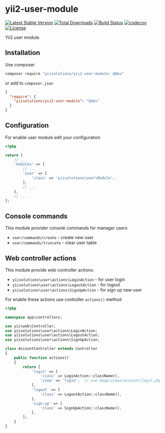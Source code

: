 # yii2-user-module

[![Latest Stable Version](https://poser.pugx.org/yiisolutions/yii2-user-module/v/stable)](https://packagist.org/packages/yiisolutions/yii2-user-module)
[![Total Downloads](https://poser.pugx.org/yiisolutions/yii2-user-module/downloads)](https://packagist.org/packages/yiisolutions/yii2-user-module)
[![Build Status](https://travis-ci.org/yiisolutions/yii2-user-module.svg?branch=master)](https://travis-ci.org/yiisolutions/yii2-user-module)
[![codecov](https://codecov.io/gh/yiisolutions/yii2-user-module/branch/master/graph/badge.svg)](https://codecov.io/gh/yiisolutions/yii2-user-module)
[![License](https://poser.pugx.org/yiisolutions/yii2-user-module/license)](https://packagist.org/packages/yiisolutions/yii2-user-module)

Yii2 user module.

## Installation

Use composer

```bash
composer require "yiisolutions/yii2-user-module: @dev"
```

or add to `composer.json`

```json
{
  "require": {
    "yiisolutions/yii2-user-module": "@dev"
  }
}
```

## Configuration

For enable user module edit your configuration

```php
<?php

return [
    // ...
    'modules' => [
        // ...
        'user' => [
            'class' => 'yiisolutions\user\Module',
        ],
        // ...
    ],
    // ...
];
```

## Console commands

This module provider console commands for manager users

* `user/commands/create` - create new user
* `user/commands/truncate` - clear user table

## Web controller actions

This module provide web controller actions:

* `yiisolutions\user\actions\LoginAction` - for user login
* `yiisolutions\user\actions\LogoutAction` - for logout 
* `yiisolutions\user\actions\SignUpAction` - for sign up new user

For enable these actions use controller `actions()` method

```php
<?php

namespace app\controllers;

use yii\web\Controller;
use yiisolutions\user\actions\LoginAction;
use yiisolutions\user\actions\LogoutAction;
use yiisolutions\user\actions\SignUpAction;

class AccountController extends Controller
{
    public function actions()
    {
        return [
            'login' => [
                'class' => LoginAction::className(), 
                'view' => 'login',  // use @app/views/account/login.php view file
            ],
            'logout' => [
                'class' => LogoutAction::className(),
            ],
            'sign-up' => [
                'class' => SignUpAction::className(),
            ],
        ];        
    }    
}

```

